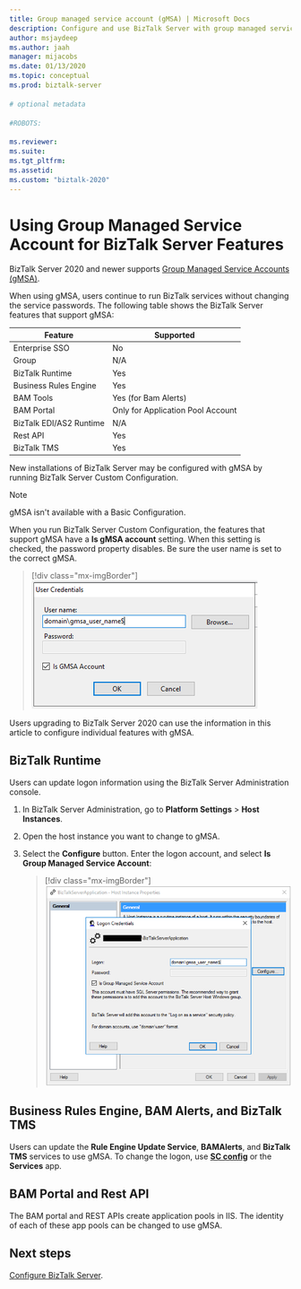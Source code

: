 ```yaml
---
title: Group managed service account (gMSA) | Microsoft Docs
description: Configure and use BizTalk Server with group managed service account (gMSA) to run BizTalk services in a custom configuration.
author: msjaydeep
ms.author: jaah
manager: mijacobs
ms.date: 01/13/2020
ms.topic: conceptual
ms.prod: biztalk-server

# optional metadata

#ROBOTS:

ms.reviewer: 
ms.suite:
ms.tgt_pltfrm:
ms.assetid: 
ms.custom: "biztalk-2020"
---
```


# Using Group Managed Service Account for BizTalk Server Features

BizTalk Server 2020 and newer supports [Group Managed Service Accounts (gMSA)](/windows-server/security/group-managed-service-accounts/group-managed-service-accounts-overview).

When using gMSA, users continue to run BizTalk services without changing the service passwords. The following table shows the BizTalk Server features that support gMSA:

| Feature | Supported |
| --- | --- |
| Enterprise SSO | No |
| Group | N/A |
| BizTalk Runtime | Yes |
| Business Rules Engine | Yes |
| BAM Tools | Yes (for Bam Alerts) |
| BAM Portal | Only for Application Pool Account |
| BizTalk EDI/AS2 Runtime | N/A |
| Rest API | Yes |
| BizTalk TMS | Yes |

New installations of BizTalk Server may be configured with gMSA by running BizTalk Server Custom Configuration.

> [!NOTE]
> gMSA isn't available with a Basic Configuration.

When you run BizTalk Server Custom Configuration, the features that support gMSA have a **Is gMSA account** setting. When this setting is checked, the password property disables. Be sure the user name is set to the correct gMSA.

> [!div class="mx-imgBorder"]
> ![BizTalk_Server_gmsa_login_dialog](media/gmsa-login-dialog.png)

Users upgrading to BizTalk Server 2020 can use the information in this article to configure individual features with gMSA.

## BizTalk Runtime

Users can update logon information using the BizTalk Server Administration console.

1. In BizTalk Server Administration, go to **Platform Settings** > **Host Instances**.
2. Open the host instance you want to change to gMSA.
3. Select the **Configure** button. Enter the logon account, and select **Is Group Managed Service Account**:

    > [!div class="mx-imgBorder"]
    > ![Configure the Group Managed Service Account in BizTalk Server Administration](media/mmc-gmsa-logon.png)

## Business Rules Engine, BAM Alerts, and BizTalk TMS

Users can update the **Rule Engine Update Service**, **BAMAlerts**, and **BizTalk TMS** services to use gMSA. To change the logon, use **[SC config](/windows-server/administration/windows-commands/sc-config)** or the **Services** app.

## BAM Portal and Rest API

The BAM portal and REST APIs create application pools in IIS. The identity of each of these app pools can be changed to use gMSA.

## Next steps

[Configure BizTalk Server](../install-and-config-guides/configure-biztalk-server.md).